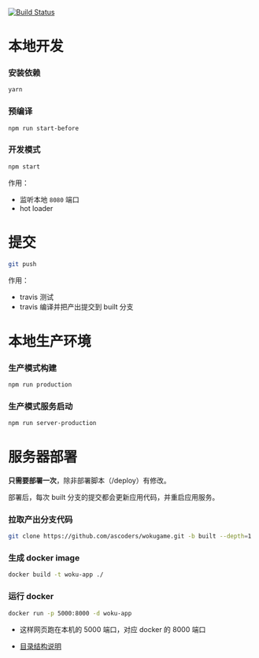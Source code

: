<a href="https://travis-ci.org/ascoders/wokugame"><img src="https://img.shields.io/travis/ascoders/wokugame/master.svg?style=flat" alt="Build Status"></a>

# 本地开发

### 安装依赖

```bash
yarn
```

### 预编译

```bash
npm run start-before
```

### 开发模式

```bash
npm start
```

作用：

- 监听本地 `8080` 端口
- hot loader

# 提交

```bash
git push
```

作用：

- travis 测试
- travis 编译并把产出提交到 built 分支

# 本地生产环境

### 生产模式构建

```bash
npm run production
```

### 生产模式服务启动

```bash
npm run server-production
```

# 服务器部署

**只需要部署一次**，除非部署脚本（/deploy）有修改。

部署后，每次 built 分支的提交都会更新应用代码，并重启应用服务。

### 拉取产出分支代码

```bash
git clone https://github.com/ascoders/wokugame.git -b built --depth=1
```

### 生成 docker image

```bash
docker build -t woku-app ./
```

### 运行 docker

```bash
docker run -p 5000:8000 -d woku-app
```

- 这样网页跑在本机的 5000 端口，对应 docker 的 8000 端口

- [目录结构说明](docs/directory.md)